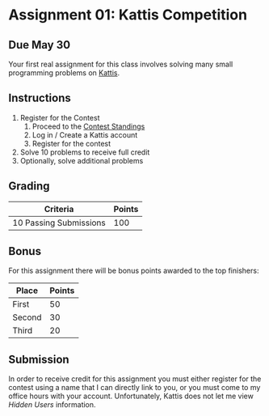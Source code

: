 # Assignment 01: Kattis Competition

## Due May 30

Your first real assignment for this class involves solving many small programming problems on [Kattis](https://open.kattis.com/).

## Instructions

1. Register for the Contest
   1. Proceed to the [Contest Standings](https://open.kattis.com/contests/gk5vue/standings)
   2. Log in / Create a Kattis account
   3. Register for the contest
2. Solve 10 problems to receive full credit
3. Optionally, solve additional problems

## Grading

| Criteria               | Points |
| ---------------------- | ------ |
| 10 Passing Submissions | 100    |

## Bonus

For this assignment there will be bonus points awarded to the top finishers:

| Place  | Points |
| ------ | ------ |
| First  | 50     |
| Second | 30     |
| Third  | 20     |

## Submission

In order to receive credit for this assignment you must either register for the contest using a name that I can directly link to you, or you must come to my office hours with your account.
Unfortunately, Kattis does not let me view *Hidden Users* information.
